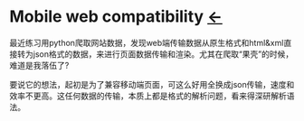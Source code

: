 # Mobile web compatibility  [←](../CoolWeb.md)

最近练习用python爬取网站数据，发现web端传输数据从原生格式和html&xml直接转为json格式的数据，来进行页面数据传输和渲染。尤其在爬取“果壳”的时候，难道是我落伍了?

要说它的想法，起初是为了兼容移动端页面，可这么好用全换成json传输，速度和效率不更高。这任何数据的传输，本质上都是格式的解析问题，看来得深研解析语法。

